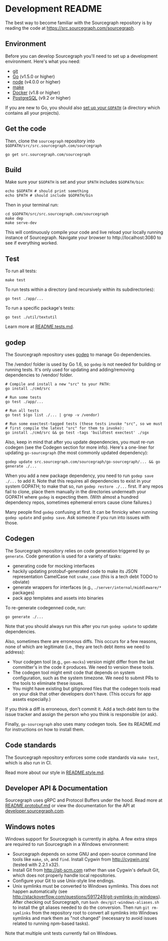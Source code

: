 # Development README

The best way to become familiar with the Sourcegraph repository is by
reading the code at https://src.sourcegraph.com/sourcegraph.

## Environment

Before you can develop Sourcegraph you'll need to set up a
development environment. Here's what you need:

- [git](https://git-scm.com/book/en/v2/Getting-Started-Installing-Git)
- [Go](https://golang.org/doc/install) (v1.5.0 or higher)
- [node](https://nodejs.org/en/download/) (v4.0.0 or higher)
- [make](https://www.gnu.org/software/make/)
- [Docker](https://docs.docker.com/engine/installation/) (v1.8 or higher)
- [PostgreSQL](http://www.postgresql.org/docs/9.5/interactive/index.html) (v9.2 or higher)

If you are new to Go, you should also [set up your `GOPATH`](https://golang.org/doc/code.html#GOPATH)
(a directory which contains all your projects).

## Get the code

Then, clone the `sourcegraph` repository into `$GOPATH/src/src.sourcegraph.com/sourcegraph`

```
go get src.sourcegraph.com/sourcegraph
```

## Build

Make sure your `$GOPATH` is set and your `$PATH` includes `$GOPATH/bin`:

```
echo $GOPATH # should print something
echo $PATH # should include $GOPATH/bin
```

Then in your terminal run:

```
cd $GOPATH/src/src.sourcegraph.com/sourcegraph
make dep
make serve-dev
```

This will continuously compile your code and live reload your locally running
instance of Sourcegraph. Navigate your browser to http://localhost:3080 to
see if everything worked.

## Test

To run all tests:

```
make test
```

To run tests within a directory (and recursively within its
subdirectories):

```
go test ./app/...
```

To run a specific package's tests:

```
go test ./util/textutil
```

Learn more at [README.tests.md](README.tests.md).

## godep

The Sourcegraph repository uses
[godep](https://github.com/tools/godep) to manage Go dependencies.

The /vendor/ folder is used by Go 1.6, so `godep` is not needed for building or running tests.
It's only used for updating and adding/removing dependencies to /vendor/ folder.

```
# Compile and install a new "src" to your PATH:
go install ./cmd/src

# Run some tests
go test ./app/...

# Run all tests
go test $(go list ./... | grep -v /vendor)

# Run some exectest-tagged tests (these tests invoke "src", so we must
# first compile the latest "src" for them to invoke):
go install ./cmd/src && go test -tags 'buildtest exectest' ./sgx
```

Also, keep in mind that after you update dependencies, you must re-run
codegen (see the Codegen section for more info). Here's a one-liner
for updating `go-sourcegraph` (the most commonly updated dependency):

```
godep update src.sourcegraph.com/sourcegraph/go-sourcegraph/... && go generate ./...
```

When you add a new package dependency, you need to run `godep save
./...` to add it. Note that this requires all dependencies to exist in
your system GOPATH; to make that so, run `godep restore ./...`
first. If any repos fail to clone, place them manually in the
directories underneath your GOPATH where `godep` is expecting
them. (With almost a hundred dependency repos, sometimes ephemeral
errors cause clone failures.)

Many people find `godep` confusing at first. It can be finnicky when
running `godep update` and `godep save`. Ask someone if you run into
issues with those.

## Codegen

The Sourcegraph repository relies on code generation triggered by `go
generate`. Code generation is used for a variety of tasks:

* generating code for mocking interfaces
* hackily updating protobuf-generated code to make its JSON representation CamelCase not `snake_case`
(this is a tech debt TODO to obviate)
* generate wrappers for interfaces (e.g., `./server/internal/middleware/*` packages)
* pack app templates and assets into binaries

To re-generate codegenned code, run:

```
go generate ./...
```

Note that you should always run this after you run `godep update` to
update dependencies.

Also, sometimes there are erroneous diffs. This occurs for a few
reasons, none of which are legitimate (i.e., they are tech debt items
we need to address):

* Your codegen tool (e.g., `gen-mocks`) version might differ from
  the last committer's in the code it produces. We need to version
  these tools.
* The codegen tool might emit code that depends on system
  configuration, such as the system timezone. We need to submit PRs to
  the tools to eliminate these issues.
* You might have existing but gitignored files that the codegen tools
  read on your disk that other developers don't have. (This occurs for
  app assets especially.)

If you think a diff is erroneous, don't commit it. Add a tech debt
item to the issue tracker and assign the person who you think is
responsible (or ask).

Finally, `go-sourcegraph` also uses many codegen tools. See its
README.md for instructions on how to install them.

## Code standards

The Sourcegraph repository enforces some code standards via `make
test`, which is also run in CI.

Read more about our style in [README.style.md](README.style.md).

## Developer API & Documentation

Sourcegraph uses gRPC and Protocol Buffers under the hood. Read more at
[README.protobuf.md](README.protobuf.md) or view the documentation for the API at [developer.sourcegraph.com](https://developer.sourcegraph.com).

## Windows notes

Windows support for Sourcegraph is currently in alpha. A few extra
steps are required to run Sourcegraph in a Windows environment:

- Sourcegraph depends on some GNU and open-source command line tools
  like `make`, `sh`, and `find`. Install Cygwin from
  http://cygwin.org/ (tested with 2.2.1 x32).
- Install Git from http://git-scm.com rather than use Cygwin's
  default Git, which does not properly handle local repositories.
- Configure your Git to use Unix-style line endings.
- Unix symlinks must be converted to Windows symlimks. This does not
  happen automatically (see
  http://stackoverflow.com/questions/5917249/git-symlinks-in-windows).
  After checking out Sourcegraph, run `bash
  dev/git-windows-aliases.sh` to install the git aliases needed to do
  the conversion. Then run `git rm-symlinks` from the repository root
  to convert all symlinks into Windows symlinks and mark them as "not
  changed" (necessary to avoid issues related to running npm-based
  tasks).

Note that multiple unit tests currently fail on Windows.
